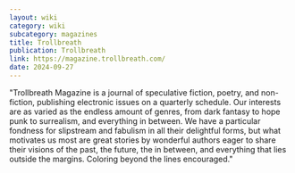 ```yaml
---
layout: wiki
category: wiki
subcategory: magazines
title: Trollbreath
publication: Trollbreath
link: https://magazine.trollbreath.com/
date: 2024-09-27
---
```


"Trollbreath Magazine is a journal of speculative fiction, poetry, and non-fiction, publishing electronic issues on a quarterly schedule. Our interests are as varied as the endless amount of genres, from dark fantasy to hope punk to surrealism, and everything in between. We have a particular fondness for slipstream and fabulism in all their delightful forms, but what motivates us most are great stories by wonderful authors eager to share their visions of the past, the future, the in between, and everything that lies outside the margins. Coloring beyond the lines encouraged."
